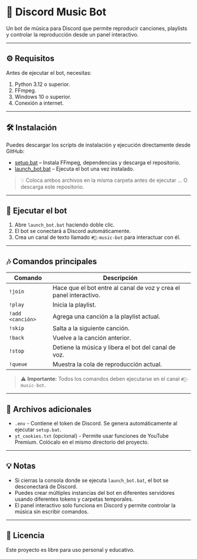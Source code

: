 # 🎵 Discord Music Bot

Un bot de música para Discord que permite reproducir canciones, playlists y controlar la reproducción desde un panel interactivo.

---

## ⚙️ Requisitos

Antes de ejecutar el bot, necesitas:

1. Python 3.12 o superior.
2. FFmpeg.
3. Windows 10 o superior.
4. Conexión a internet.

---

## 🛠️ Instalación

Puedes descargar los scripts de instalación y ejecución directamente desde GitHub:

- [setup.bat](https://github.com/Lauther99/discor_music_bot/blob/main/setup/setup.bat) – Instala FFmpeg, dependencias y descarga el repositorio.
- [launch_bot.bat](https://github.com/Lauther99/discor_music_bot/blob/main/setup/launch_bot.bat) – Ejecuta el bot una vez instalado.

> 💡 Coloca ambos archivos en la misma carpeta antes de ejecutar ... O descarga este repositorio.
---

## 🚀 Ejecutar el bot

1. Abre `launch_bot.bat` haciendo doble clic.  
2. El bot se conectará a Discord automáticamente.  
3. Crea un canal de texto llamado `#🎵-music-bot` para interactuar con él.  

---

## 🎶 Comandos principales

| Comando | Descripción |
|---------|------------|
| `!join` | Hace que el bot entre al canal de voz y crea el panel interactivo. |
| `!play` | Inicia la playlist. |
| `!add <canción>` | Agrega una canción a la playlist actual. |
| `!skip` | Salta a la siguiente canción. |
| `!back` | Vuelve a la canción anterior. |
| `!stop` | Detiene la música y libera el bot del canal de voz. |
| `!queue` | Muestra la cola de reproducción actual. |

> ⚠️ **Importante:** Todos los comandos deben ejecutarse en el canal `#🎵-music-bot`.

---

## 📝 Archivos adicionales

- `.env` - Contiene el token de Discord. Se genera automáticamente al ejecutar `setup.bat`.
- `yt_cookies.txt` (opcional) - Permite usar funciones de YouTube Premium. Colócalo en el mismo directorio del proyecto.

---

## 💡 Notas

- Si cierras la consola donde se ejecuta `launch_bot.bat`, el bot se desconectará de Discord.
- Puedes crear múltiples instancias del bot en diferentes servidores usando diferentes tokens y carpetas temporales.
- El panel interactivo solo funciona en Discord y permite controlar la música sin escribir comandos.

---

## 📜 Licencia

Este proyecto es libre para uso personal y educativo.
